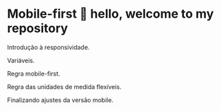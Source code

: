 # Mobile-first 👋 hello, welcome to my repository

 Introdução à responsividade.
 
 Variáveis. 
 
 Regra mobile-first.
 
 Regra das unidades de medida flexíveis.
 
 Finalizando ajustes da versão mobile. 
